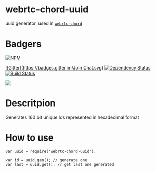 webrtc-chord-uuid
==================

uuid generator, used in [`webrtc-chord`](https://github.com/diasdavid/webrtc-chord)


# Badgers
[![NPM](https://nodei.co/npm/webrtc-chord-uuid.png?downloads=true&stars=true)](https://nodei.co/npm/webrtc-chord-uuid/)

[![Gitter](https://badges.gitter.im/Join Chat.svg)](https://gitter.im/diasdavid/webrtc-chord-uuid?utm_source=badge&utm_medium=badge&utm_campaign=pr-badge) 
[![Dependency Status](https://david-dm.org/diasdavid/webrtc-chord-uuid.svg)](https://david-dm.org/diasdavid/webrtc-chord-uuid)
[![Build Status](https://travis-ci.org/diasdavid/webrtc-chord-uuid.svg)](https://travis-ci.org/diasdavid/webrtc-chord-uuid)

[![](https://cldup.com/pgZbzoshyV-3000x3000.png)](http://www.gsd.inesc-id.pt/)

# Descritpion

Generates 160 bit unique Ids represented in hexadecimal format

# How to use

```
var uuid = require('webrtc-chord-uuid');

var id = uuid.gen(); // generate one
var last = uuid.get(); // get last one generated

```
